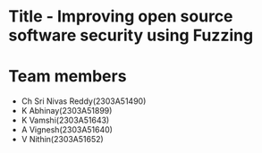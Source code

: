 # Title - Improving open source software security using Fuzzing
 
# Team members
- Ch Sri Nivas Reddy(2303A51490)	                   
- K Abhinay(2303A51899)		 
- K Vamshi(2303A51643)		 
- A Vignesh(2303A51640)                                  
- V Nithin(2303A51652)
